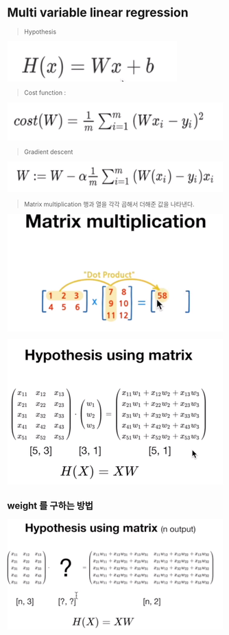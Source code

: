 # Multi variable linear regression

> Hypothesis

![](2019-04-12-13-28-29.png)

> Cost function : 

![](2019-04-12-13-28-47.png)

> Gradient descent

![](2019-04-12-13-29-09.png)


> Matrix multiplication
행과 열을 각각 곱해서 더해준 값을 나타낸다. 

![](2019-04-12-13-37-50.png)

![](2019-04-12-13-49-33.png)

## weight 를 구하는 방법
![](2019-04-12-13-52-41.png)

